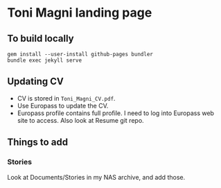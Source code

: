 # Toni Magni landing page

## To build locally

    gem install --user-install github-pages bundler
    bundle exec jekyll serve

## Updating CV

* CV is stored in `Toni_Magni_CV.pdf`.
* Use Europass to update the CV.
* Europass profile contains full profile. I need to log into Europass web site to access. Also look at Resume git repo.

## Things to add

### Stories

Look at Documents/Stories in my NAS archive, and add those.


